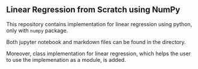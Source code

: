 ## Linear Regression from Scratch using NumPy

This repository contains implementation for linear regression using python, only with `numpy` package. 

Both jupyter notebook and markdown files can be found in the directory.

Moreover, class implementation for linear regression, which helps the user to use the implemenation as a module, is added.
